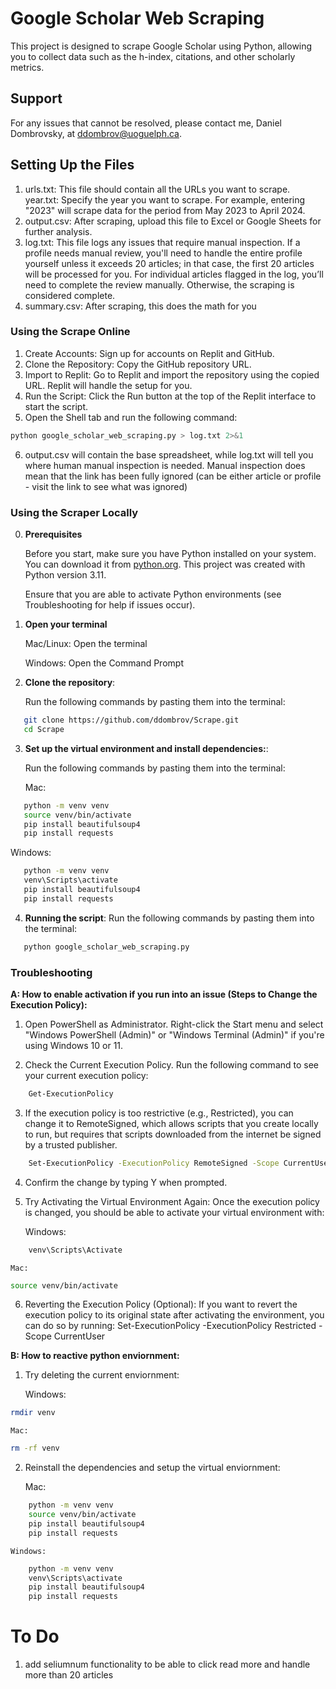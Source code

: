 # Google Scholar Web Scraping

This project is designed to scrape Google Scholar using Python, allowing you to collect data such as the h-index, citations, and other scholarly metrics.

## Support
For any issues that cannot be resolved, please contact me, Daniel Dombrovsky, at ddombrov@uoguelph.ca.

## Setting Up the Files
1. urls.txt: This file should contain all the URLs you want to scrape.
year.txt: Specify the year you want to scrape. For example, entering "2023" will scrape data for the period from May 2023 to April 2024.
2. output.csv: After scraping, upload this file to Excel or Google Sheets for further analysis.
3. log.txt: This file logs any issues that require manual inspection. If a profile needs manual review, you'll need to handle the entire profile yourself unless it exceeds 20 articles; in that case, the first 20 articles will be processed for you. For individual articles flagged in the log, you’ll need to complete the review manually. Otherwise, the scraping is considered complete.
4. summary.csv: After scraping, this does the math for you

### Using the Scrape Online

1. Create Accounts: Sign up for accounts on Replit and GitHub.
2. Clone the Repository: Copy the GitHub repository URL.
3. Import to Replit:
   Go to Replit and import the repository using the copied URL.
   Replit will handle the setup for you.
4. Run the Script:
   Click the Run button at the top of the Replit interface to start the script.
5. Open the Shell tab and run the following command:

```bash
python google_scholar_web_scraping.py > log.txt 2>&1
```

6. output.csv will contain the base spreadsheet, while log.txt will tell you where human manual inspection is needed. Manual inspection does mean that the link has been fully ignored (can be either article or profile - visit the link to see what was ignored)

### Using the Scraper Locally

0. **Prerequisites**

   Before you start, make sure you have Python installed on your system. You can download it from [python.org](https://www.python.org/downloads/). This project was created with Python version 3.11.

   Ensure that you are able to activate Python environments (see Troubleshooting for help if issues occur).

1. **Open your terminal**

   Mac/Linux:
   Open the terminal

   Windows:
   Open the Command Prompt

2. **Clone the repository**:

   Run the following commands by pasting them into the terminal:

```bash
   git clone https://github.com/ddombrov/Scrape.git
   cd Scrape
```

3. **Set up the virtual environment and install dependencies:**:

   Run the following commands by pasting them into the terminal:

   Mac:

```bash
   python -m venv venv
   source venv/bin/activate
   pip install beautifulsoup4
   pip install requests
```

Windows:

```bash
   python -m venv venv
   venv\Scripts\activate
   pip install beautifulsoup4
   pip install requests
```

4. **Running the script**:
   Run the following commands by pasting them into the terminal:

```bash
   python google_scholar_web_scraping.py
```

### Troubleshooting

**A: How to enable activation if you run into an issue (Steps to Change the Execution Policy):**

1.  Open PowerShell as Administrator. Right-click the Start menu and select "Windows PowerShell (Admin)" or "Windows Terminal (Admin)" if you're using Windows 10 or 11.

2.  Check the Current Execution Policy. Run the following command to see your current execution policy:

```bash
    Get-ExecutionPolicy
```

3.  If the execution policy is too restrictive (e.g., Restricted), you can change it to RemoteSigned, which allows scripts that you create locally to run, but requires that scripts downloaded from the internet be signed by a trusted publisher.

```bash
    Set-ExecutionPolicy -ExecutionPolicy RemoteSigned -Scope CurrentUser
```

4.  Confirm the change by typing Y when prompted.

5.  Try Activating the Virtual Environment Again: Once the execution policy is changed, you should be able to activate your virtual environment with:

    Windows:

```bash
    venv\Scripts\Activate
```

    Mac:

```bash
source venv/bin/activate
```

6.  Reverting the Execution Policy (Optional): If you want to revert the execution policy to its original state after activating the environment, you can do so by running: Set-ExecutionPolicy -ExecutionPolicy Restricted -Scope CurrentUser

**B: How to reactive python enviornment:**

1.  Try deleting the current enviornment:

    Windows:

```bash
rmdir venv
```

    Mac:

```bash
rm -rf venv
```

2.  Reinstall the dependencies and setup the virtual enviornment:

    Mac:

```bash
    python -m venv venv
    source venv/bin/activate
    pip install beautifulsoup4
    pip install requests
```

    Windows:

```bash
    python -m venv venv
    venv\Scripts\activate
    pip install beautifulsoup4
    pip install requests
```

# To Do
1. add seliumnum functionality to be able to click read more and handle more than 20 articles